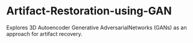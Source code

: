 # Artifact-Restoration-using-GAN

Explores 3D Autoencoder Generative AdversarialNetworks (GANs) as an approach for artifact recovery.
